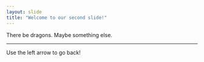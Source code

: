 ```yaml
---
layout: slide
title: "Welcome to our second slide!"
---
```

There be dragons. Maybe something else.
***
Use the left arrow to go back!
